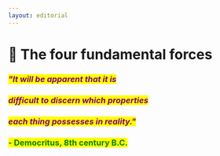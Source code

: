 ```yaml
---
layout: editorial
---
```


# 🌟 The four fundamental forces



### _<mark style="color:purple;">"It will be apparent that it is</mark>_&#x20;

### _<mark style="color:purple;">difficult to discern which properties</mark>_&#x20;

### _<mark style="color:purple;">each thing possesses in reality."</mark>_



### <mark style="color:green;">- Democritus, 8th century B.C.</mark>



